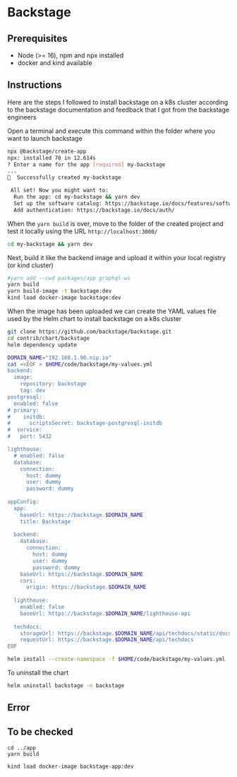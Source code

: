 # Backstage

## Prerequisites

- Node (>= 16), npm and npx installed
- docker and kind available

## Instructions

Here are the steps I followed to install backstage on a k8s cluster according to the backstage documentation
and feedback that I got from the backstage engineers

Open a terminal and execute this command within the folder where you want to launch backstage
```bash
npx @backstage/create-app
npx: installed 70 in 12.614s
? Enter a name for the app [required] my-backstage
...
🥇  Successfully created my-backstage

 All set! Now you might want to:
  Run the app: cd my-backstage && yarn dev
  Set up the software catalog: https://backstage.io/docs/features/software-catalog/configuration
  Add authentication: https://backstage.io/docs/auth/
```
When the `yarn build` is over, move to the folder of the created project and test it locally using the URL `http://localhost:3000/`
```bash
cd my-backstage && yarn dev
```

Next, build it like the backend image and upload it within your local registry (or kind cluster)
```bash
#yarn add --cwd packages/app graphql-ws
yarn build
yarn build-image -t backstage:dev
kind load docker-image backstage:dev
```

When the image has been uploaded we can create the YAML values file used by the Helm chart to install backstage on a k8s cluster

```bash
git clone https://github.com/backstage/backstage.git
cd contrib/chart/backstage
helm dependency update

DOMAIN_NAME="192.168.1.90.nip.io"
cat <<EOF > $HOME/code/backstage/my-values.yml
backend:
  image:
    repository: backstage
    tag: dev
postgresql:
  enabled: false
# primary:
#    initdb:
#      scriptsSecret: backstage-postgresql-initdb 
#  service:
#   port: 5432 

lighthouse:
  # enabled: false
  database:
    connection:
      host: dummy
      user: dummy
      password: dummy
         
appConfig:
  app:
    baseUrl: https://backstage.$DOMAIN_NAME
    title: Backstage
    
  backend:
    database:
      connection:
        host: dummy
        user: dummy
        password: dummy
    baseUrl: https://backstage.$DOMAIN_NAME
    cors:
      origin: https://backstage.$DOMAIN_NAME
      
  lighthouse:
    enabled: false
    baseUrl: https://backstage.$DOMAIN_NAME/lighthouse-api
    
  techdocs:
    storageUrl: https://backstage.$DOMAIN_NAME/api/techdocs/static/docs
    requestUrl: https://backstage.$DOMAIN_NAME/api/techdocs
EOF

helm install --create-namespace -f $HOME/code/backstage/my-values.yml -n backstage backstage .
```
To uninstall the chart
```bash
helm uninstall backstage -n backstage
```

## Error

## To be checked

```
cd ../app
yarn build

kind load docker-image backstage-app:dev
```
